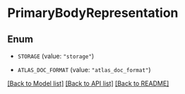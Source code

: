 # PrimaryBodyRepresentation

## Enum


* `STORAGE` (value: `"storage"`)

* `ATLAS_DOC_FORMAT` (value: `"atlas_doc_format"`)


[[Back to Model list]](../README.md#documentation-for-models) [[Back to API list]](../README.md#documentation-for-api-endpoints) [[Back to README]](../README.md)


